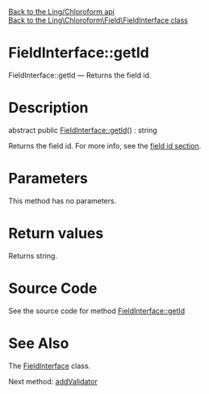 [Back to the Ling/Chloroform api](https://github.com/lingtalfi/Chloroform/blob/master/doc/api/Ling/Chloroform.md)<br>
[Back to the Ling\Chloroform\Field\FieldInterface class](https://github.com/lingtalfi/Chloroform/blob/master/doc/api/Ling/Chloroform/Field/FieldInterface.md)


FieldInterface::getId
================



FieldInterface::getId — Returns the field id.




Description
================


abstract public [FieldInterface::getId](https://github.com/lingtalfi/Chloroform/blob/master/doc/api/Ling/Chloroform/Field/FieldInterface/getId.md)() : string




Returns the field id.
For more info, see the [field id section](https://github.com/lingtalfi/Chloroform/blob/master/doc/pages/chloroform-discussion.md#the-field-id).




Parameters
================

This method has no parameters.


Return values
================

Returns string.








Source Code
===========
See the source code for method [FieldInterface::getId](https://github.com/lingtalfi/Chloroform/blob/master/Field/FieldInterface.php#L20-L20)


See Also
================

The [FieldInterface](https://github.com/lingtalfi/Chloroform/blob/master/doc/api/Ling/Chloroform/Field/FieldInterface.md) class.

Next method: [addValidator](https://github.com/lingtalfi/Chloroform/blob/master/doc/api/Ling/Chloroform/Field/FieldInterface/addValidator.md)<br>

